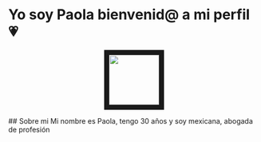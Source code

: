 # Yo soy Paola bienvenid@ a mi perfil :heartpulse:
<p align="center">
<img src="https://media4.giphy.com/media/dYs3vAbObBLnkEPruH/giphy.gif?cid=6c09b952zvys4qiqcf85rxwictuj24z2zgvn60cyx6gtwtsc&ep=v1_internal_gif_by_id&rid=giphy.gif&ct=s" width="100" height="100" border="10"/>
</p>
## Sobre mi
Mi nombre es Paola, tengo 30 años y soy mexicana, abogada de profesión
